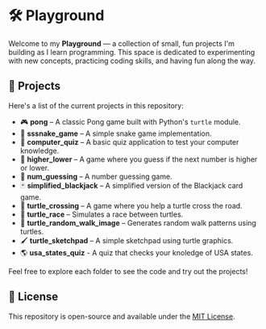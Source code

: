 # 🛠️ Playground

Welcome to my **Playground** — a collection of small, fun projects I'm building as I learn programming. This space is dedicated to experimenting with new concepts, practicing coding skills, and having fun along the way.

## 📁 Projects

Here's a list of the current projects in this repository:

- 🎮 **pong** – A classic Pong game built with Python's `turtle` module.
- 🐍 **sssnake_game** – A simple snake game implementation.
- 🧠 **computer_quiz** – A basic quiz application to test your computer knowledge.
- 🎲 **higher_lower** – A game where you guess if the next number is higher or lower.
- 🔢 **num_guessing** – A number guessing game.
- 🃏 **simplified_blackjack** – A simplified version of the Blackjack card game.
- 🐢 **turtle_crossing** – A game where you help a turtle cross the road.
- 🐢 **turtle_race** – Simulates a race between turtles.
- 🎨 **turtle_random_walk_image** – Generates random walk patterns using turtles.
- 🖌️ **turtle_sketchpad** – A simple sketchpad using turtle graphics.
- 🌎 **usa_states_quiz** - A quiz that checks your knoledge of USA states.

Feel free to explore each folder to see the code and try out the projects!

## 📄 License

This repository is open-source and available under the [MIT License](LICENSE).
